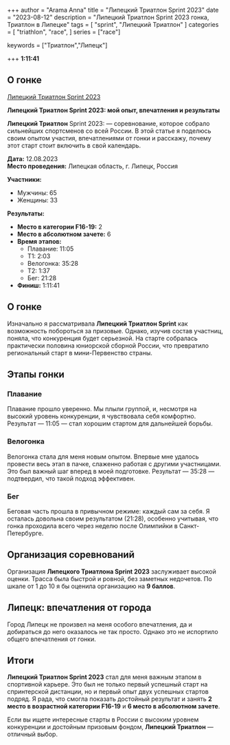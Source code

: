+++
author = "Arama Anna"
title = "Липецкий Триатлон Sprint 2023"
date = "2023-08-12"
description = "Липецкий Триатлон Sprint 2023 гонка, Триатлон в Липецке"
tags = [
    "sprint",
    "Липецкий Триатлон"
]
categories = [
    "triathlon",
    "race",
]
series = ["race"]

keywords = ["Триатлон","Липецк"]
 
+++
**1:11:41**


<!--more-->

## О гонке

[Липецкий Триатлон Sprint 2023](https://tristats.ru/RUS/profile/nobrand/lipetskiy-triatlon/sprint/2023)


**Липецкий Триатлон Sprint 2023: мой опыт, впечатления и результаты**  

**Липецкий Триатлон** Sprint 2023:  — соревнование, которое собрало сильнейших спортсменов со всей России. В этой статье я поделюсь своим опытом участия, впечатлениями от гонки и расскажу, почему этот старт стоит включить в свой календарь. 

**Дата:** 12.08.2023  
**Место проведения:** Липецкая область, г. Липецк, Россия  

**Участники:**  
- Мужчины: 65  
- Женщины: 33  

**Результаты:**  
- **Место в категории F16-19:** 2  
- **Место в абсолютном зачете:** 6  
- **Время этапов:**  
  - Плавание: 11:05 
  - Т1:  2:03 
  - Велогонка: 35:28  
  - Т2: 1:37  
  - Бег: 21:28  
- **Финиш:** 1:11:41 


## О гонке  
Изначально я рассматривала **Липецкий Триатлон Sprint** как возможность побороться за призовые. Однако, изучив состав участниц, поняла, что конкуренция будет серьезной. На старте собралась практически половина юниорской сборной России, что превратило региональный старт в мини-Первенство страны.  

## Этапы гонки  

### Плавание  
Плавание прошло уверенно. Мы плыли группой, и, несмотря на высокий уровень конкуренции, я чувствовала себя комфортно. Результат — 11:05 — стал хорошим стартом для дальнейшей борьбы.  

### Велогонка  
Велогонка стала для меня новым опытом. Впервые мне удалось провести весь этап в пачке, слаженно работая с другими участницами. Это был важный шаг вперед в моей подготовке. Результат — 35:28 — подтвердил, что такой подход эффективен.  

### Бег  
Беговая часть прошла в привычном режиме: каждый сам за себя. Я осталась довольна своим результатом (21:28), особенно учитывая, что гонка проходила всего через неделю после Олимпийки в Санкт-Петербурге.  

## Организация соревнований  
Организация **Липецкого Триатлона Sprint 2023** заслуживает высокой оценки. Трасса была быстрой и ровной, без заметных недочетов. По шкале от 1 до 10 я бы оценила организацию на **9 баллов**.  

## Липецк: впечатления от города  
Город Липецк не произвел на меня особого впечатления, да и добираться до него оказалось не так просто. Однако это не испортило общего впечатления от гонки.  

## Итоги  
**Липецкий Триатлон Sprint 2023** стал для меня важным этапом в спортивной карьере. Это был не только первый успешный старт на спринтерской дистанции, но и первый опыт двух успешных стартов подряд. Я рада, что смогла показать достойный результат и занять **2 место в возрастной категории F16-19** и **6 место в абсолютном зачете**.  

Если вы ищете интересные старты в России с высоким уровнем конкуренции и достойным призовым фондом, **Липецкий Триатлон** — отличный выбор.  
